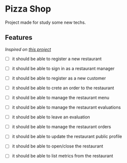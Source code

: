 # Pizza Shop

Project made for study some new techs.

## Features
_Inspired on [this project](https://github.com/rocketseat-education/pizzashop-api#features)_

- [ ] it should be able to register a new restaurant
- [ ] it should be able to sign in as a restaurant manager
- [ ] it should be able to register as a new customer
- [ ] it should be able to crete an order to the restaurant
- [ ] it should be able to manage the restaurant menu
- [ ] it should be able to manage the restaurant evaluations
- [ ] it should be able to leave an evaluation
- [ ] it should be able to manage the restaurant orders
- [ ] it should be able to update the restaurant public profile
- [ ] it should be able to open/close the restaurant
- [ ] it should be able to list metrics from the restaurant

